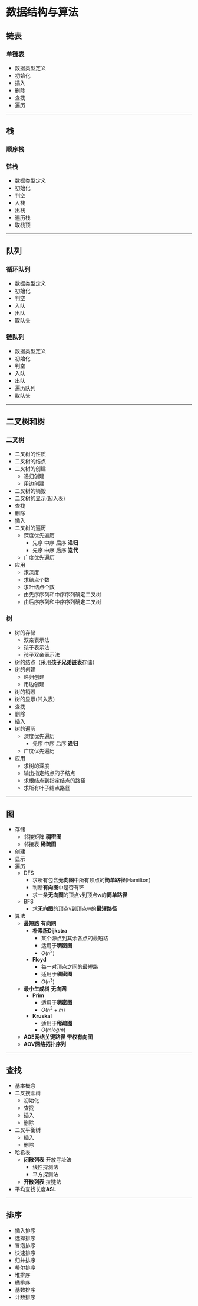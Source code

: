 # 数据结构与算法
## 链表
### 单链表
- 数据类型定义
- 初始化
- 插入
- 删除
- 查找
- 遍历
***
## 栈
### 顺序栈
### 链栈
- 数据类型定义
- 初始化
- 判空
- 入栈
- 出栈
- 遍历栈
- 取栈顶
***
## 队列
### 循环队列
- 数据类型定义
- 初始化
- 判空
- 入队
- 出队
- 取队头
### 链队列
- 数据类型定义
- 初始化
- 判空
- 入队
- 出队
- 遍历队列
- 取队头
***
## 二叉树和树
### 二叉树
- 二叉树的性质
- 二叉树的结点
- 二叉树的创建
    - 递归创建
    - 用边创建
- 二叉树的销毁
- 二叉树的显示(凹入表)
- 查找
- 删除
- 插入
- 二叉树的遍历
    - 深度优先遍历
        - 先序 中序 后序 **递归**
        - 先序 中序 后序 **迭代**
    - 广度优先遍历
- 应用
    - 求深度
    - 求结点个数
    - 求叶结点个数
    - 由先序序列和中序序列确定二叉树
    - 由后序序列和中序序列确定二叉树
### 树
- 树的存储
    - 双亲表示法
    - 孩子表示法
    - 孩子双亲表示法
- 树的结点（采用**孩子兄弟链表**存储）
- 树的创建
    - 递归创建
    - 用边创建
- 树的销毁
- 树的显示(凹入表)
- 查找
- 删除
- 插入
- 树的遍历
    - 深度优先遍历
        - 先序 中序 后序 **递归**
    - 广度优先遍历
- 应用
    - 求树的深度
    - 输出指定结点的子结点
    - 求根结点到指定结点的路径
    - 求所有叶子结点路径
***   
## 图
- 存储
    - 邻接矩阵 **稠密图**
    - 邻接表 **稀疏图**
- 创建
- 显示
- 遍历
    - DFS
        - 求所有包含**无向图**中所有顶点的**简单路径**(Hamilton)
        - 判断**有向图**中是否有环
        - 求一条**无向图**的顶点v到顶点w的**简单路径**
    - BFS
        - 求**无向图**的顶点v到顶点w的**最短路径**
- 算法
    - **最短路** **有向网**
        - **朴素版Dijkstra**
            - 某个源点到其余各点的最短路
            - 适用于**稠密图**
            - $O( n^2 )$
        - **Floyd**
            - 每一对顶点之间的最短路
            - 适用于**稠密图**
            - $O( n^3 )$
    - **最小生成树** **无向网**
        - **Prim**
            - 适用于**稠密图**
            - $O( n^2 + m )$
        - **Kruskal**
            - 适用于**稀疏图**
            - $O( mlogm )$  
    - **AOE网络关键路径** **带权有向图**
    - **AOV网络拓扑序列**          
***
## 查找
- 基本概念
- 二叉搜索树
    - 初始化
    - 查找
    - 插入
    - 删除
- 二叉平衡树
    - 插入
    - 删除
- 哈希表
    - **闭散列表**  开放寻址法
        - 线性探测法
        - 平方探测法
    - **开散列表**  拉链法
- 平均查找长度**ASL**
***
## 排序
- 插入排序
- 选择排序
- 冒泡排序
- 快速排序
- 归并排序
- 希尔排序
- 堆排序
- 桶排序
- 基数排序
- 计数排序

